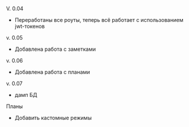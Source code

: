 V. 0.04
- Переработаны все роуты, теперь всё работает с использованием jwt-токенов

v. 0.05
- Добавлена работа с заметками

v. 0.06
- Добавлена работа с планами

v. 0.07
- дамп БД

Планы
- Добавить кастомные режимы